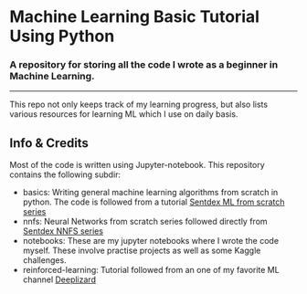 # Machine Learning Basic Tutorial Using Python </h3>
### A repository for storing all the code I wrote as a beginner in Machine Learning.

<hr/>

This repo not only keeps track of my learning progress, but also lists various resources for learning ML which I use on daily basis.

## Info & Credits
Most of the code is written using Jupyter-notebook. This repository contains the following subdir: 
- basics: Writing general machine learning algorithms from scratch in python. The code is followed from a tutorial <a href="https://www.youtube.com/playlist?list=PLQVvvaa0QuDfKTOs3Keq_kaG2P55YRn5v">Sentdex ML from scratch series</a>
- nnfs: Neural Networks from scratch series followed directly from <a href="https://www.youtube.com/playlist?list=PLQVvvaa0QuDcjD5BAw2DxE6OF2tius3V3">Sentdex NNFS series </a>
- notebooks: These are my jupyter notebooks where I wrote the code myself. These involve practise projects as well as some Kaggle challenges.
- reinforced-learning: Tutorial followed from an one of my favorite ML channel <a href="https://www.youtube.com/channel/UC4UJ26WkceqONNF5S26OiVw"> Deeplizard </a>


